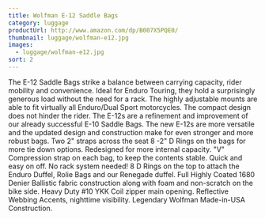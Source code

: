```yaml
---
title: Wolfman E-12 Saddle Bags
category: luggage
productUrl: http://www.amazon.com/dp/B007X5PQE0/
thumbnail: luggage/wolfman-e12.jpg
images:
  - luggage/wolfman-e12.jpg
sort: 2
---
```


The E-12 Saddle Bags strike a balance between carrying capacity, rider mobility and convenience. Ideal for Enduro Touring, they hold a surprisingly generous load without the need for a rack. The highly adjustable mounts are able to fit virtually all Enduro/Dual Sport motorcycles. The compact design does not hinder the rider. The E-12s are a refinement and improvement of our already successful E-10 Saddle Bags. The new E-12s are more versatile and the updated design and construction make for even stronger and more robust bags. Two 2" straps across the seat 8 -2" D Rings on the bags for more tie down options. Redesigned for more internal capacity. "V" Compression strap on each bag, to keep the contents stable. Quick and easy on off. No rack system needed! 8 D Rings on the top to attach the Enduro Duffel, Rolie Bags and our Renegade duffel. Full Highly Coated 1680 Denier Ballistic fabric construction along with foam and non-scratch on the bike side. Heavy Duty #10 YKK Coil zipper main opening. Reflective Webbing Accents, nighttime visibility. Legendary Wolfman Made-in-USA Construction.


